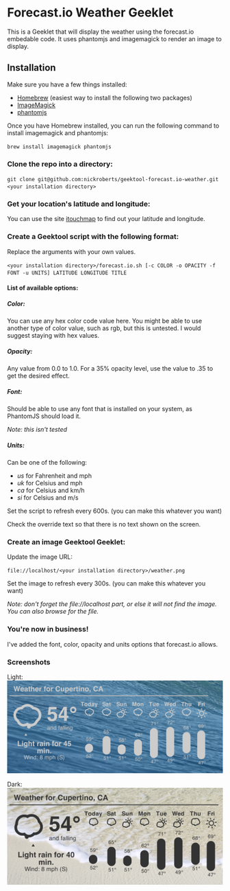 # Forecast.io Weather Geeklet

This is a Geeklet that will display the weather using the forecast.io embedable code. It uses phantomjs and imagemagick to render an image to display.

## Installation

Make sure you have a few things installed:

* [Homebrew](http://brew.sh/) (easiest way to install the following two packages)
* [ImageMagick](http://www.imagemagick.org/)
* [phantomjs](http://phantomjs.org/)

Once you have Homebrew installed, you can run the following command to install imagemagick and phantomjs:

`brew install imagemagick phantomjs`

### Clone the repo into a directory:

`git clone git@github.com:nickroberts/geektool-forecast.io-weather.git <your installation directory>`

### Get your location's latitude and longitude:
You can use the site [itouchmap](http://itouchmap.com/latlong.html) to find out your latitude and longitude.

### Create a Geektool script with the following format:

Replace the arguments with your own values.

`<your installation directory>/forecast.io.sh [-c COLOR -o OPACITY -f FONT -u UNITS] LATITUDE LONGITUDE TITLE`

#### List of available options:

##### Color:
You can use any hex color code value here. You might be able to use another type of color value, such as rgb, but this is untested. I would suggest staying with hex values.

##### Opacity:
Any value from 0.0 to 1.0. For a 35% opacity level, use the value to .35 to get the desired effect.

##### Font:
Should be able to use any font that is installed on your system, as PhantomJS should load it.

*Note: this isn't tested*

##### Units:
Can be one of the following:

* *us* for Fahrenheit and mph
* *uk* for Celsius and mph
* *ca* for Celsius and km/h
* *si* for Celsius and m/s


Set the script to refresh every 600s. (you can make this whatever you want)

Check the override text so that there is no text shown on the screen.

### Create an image Geektool Geeklet:

Update the image URL:

`file://localhost/<your installation directory>/weather.png`

Set the image to refresh every 300s. (you can make this whatever you want)

*Note: don't forget the file://localhost part, or else it will not find the image. You can also browse for the file.*

### You're now in business!

I've added the font, color, opacity and units options that forecast.io allows.

### Screenshots

Light:
![Light Screenshot](light.png)

Dark:
![Dark Screenshot](dark.png)